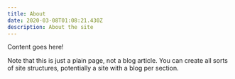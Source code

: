 ```yaml
---
title: About
date: 2020-03-08T01:08:21.430Z
description: About the site
---
```


Content goes here!

Note that this is just a plain page, not a blog article.  You can create all sorts of site structures, potentially a site with a blog per section.